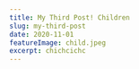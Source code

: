 ```yaml
---
title: My Third Post! Children
slug: my-third-post
date: 2020-11-01
featureImage: child.jpeg
excerpt: chichcichc
---
```

